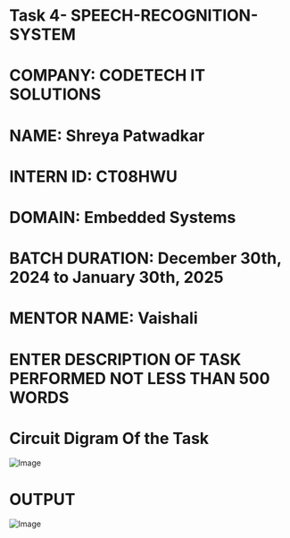 # Task 4- SPEECH-RECOGNITION-SYSTEM
# COMPANY: CODETECH IT SOLUTIONS
# NAME: Shreya Patwadkar
# INTERN ID: CT08HWU
# DOMAIN: Embedded Systems
# BATCH DURATION: December 30th, 2024 to January 30th, 2025
# MENTOR NAME: Vaishali
# ENTER DESCRIPTION OF TASK PERFORMED NOT LESS THAN 500 WORDS
# Circuit Digram Of the Task
![Image](https://github.com/user-attachments/assets/76617d6b-7e9e-4962-80bf-432fa2a94067)

# OUTPUT
![Image](https://github.com/user-attachments/assets/70f8152d-fdbb-4ea6-bcf6-ef7e6955db0b)
